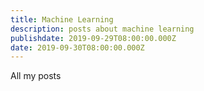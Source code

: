 ```yaml
---
title: Machine Learning
description: posts about machine learning
publishdate: 2019-09-29T08:00:00.000Z
date: 2019-09-30T08:00:00.000Z
---
```


All my posts
